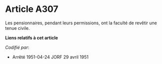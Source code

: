 # Article A307

Les pensionnaires, pendant leurs permissions, ont la faculté de revêtir une tenue civile.

**Liens relatifs à cet article**

_Codifié par_:

  - Arrêté 1951-04-24 JORF 29 avril 1951
